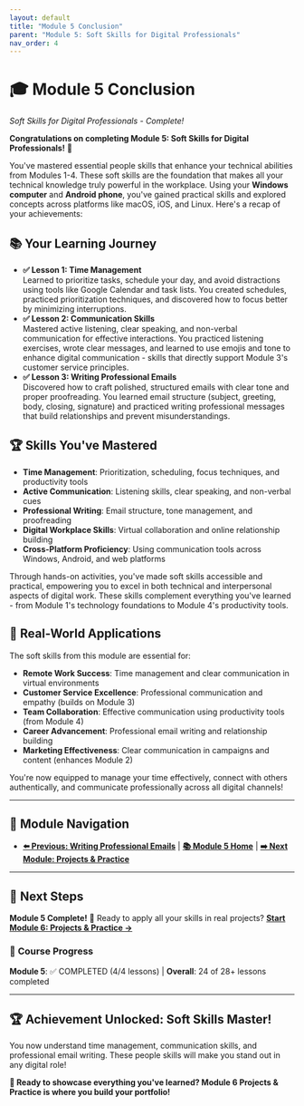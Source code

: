 ```yaml
---
layout: default
title: "Module 5 Conclusion"
parent: "Module 5: Soft Skills for Digital Professionals"
nav_order: 4
---
```


<div class="course-navigation">
<h1>🎓 Module 5 Conclusion</h1>
<p><em>Soft Skills for Digital Professionals - Complete!</em></p>
</div>

**Congratulations on completing Module 5: Soft Skills for Digital Professionals!** 🎉

You've mastered essential people skills that enhance your technical abilities from Modules 1-4. These soft skills are the foundation that makes all your technical knowledge truly powerful in the workplace. Using your **Windows computer** and **Android phone**, you've gained practical skills and explored concepts across platforms like macOS, iOS, and Linux. Here's a recap of your achievements:

<div class="lesson-progress">
<h2>📚 Your Learning Journey</h2>
<ul>
<li><strong>✅ Lesson 1: Time Management</strong><br>
Learned to prioritize tasks, schedule your day, and avoid distractions using tools like Google Calendar and task lists. You created schedules, practiced prioritization techniques, and discovered how to focus better by minimizing interruptions.</li>

<li><strong>✅ Lesson 2: Communication Skills</strong><br>
Mastered active listening, clear speaking, and non-verbal communication for effective interactions. You practiced listening exercises, wrote clear messages, and learned to use emojis and tone to enhance digital communication - skills that directly support Module 3's customer service principles.</li>

<li><strong>✅ Lesson 3: Writing Professional Emails</strong><br>
Discovered how to craft polished, structured emails with clear tone and proper proofreading. You learned email structure (subject, greeting, body, closing, signature) and practiced writing professional messages that build relationships and prevent misunderstandings.</li>
</ul>
</div>

<div class="course-navigation">
<h2>🏆 Skills You've Mastered</h2>
<ul>
<li><strong>Time Management</strong>: Prioritization, scheduling, focus techniques, and productivity tools</li>
<li><strong>Active Communication</strong>: Listening skills, clear speaking, and non-verbal cues</li>
<li><strong>Professional Writing</strong>: Email structure, tone management, and proofreading</li>
<li><strong>Digital Workplace Skills</strong>: Virtual collaboration and online relationship building</li>
<li><strong>Cross-Platform Proficiency</strong>: Using communication tools across Windows, Android, and web platforms</li>
</ul>
</div>

Through hands-on activities, you've made soft skills accessible and practical, empowering you to excel in both technical and interpersonal aspects of digital work. These skills complement everything you've learned - from Module 1's technology foundations to Module 4's productivity tools.

<div class="lesson-progress">
<h2>💼 Real-World Applications</h2>
<p>The soft skills from this module are essential for:</p>
<ul>
<li><strong>Remote Work Success</strong>: Time management and clear communication in virtual environments</li>
<li><strong>Customer Service Excellence</strong>: Professional communication and empathy (builds on Module 3)</li>
<li><strong>Team Collaboration</strong>: Effective communication using productivity tools (from Module 4)</li>
<li><strong>Career Advancement</strong>: Professional email writing and relationship building</li>
<li><strong>Marketing Effectiveness</strong>: Clear communication in campaigns and content (enhances Module 2)</li>
</ul>
</div>

You're now equipped to manage your time effectively, connect with others authentically, and communicate professionally across all digital channels!

---

## 🧭 **Module Navigation**
- **[⬅️ Previous: Writing Professional Emails](writing_professional_emails.md)** | **[📚 Module 5 Home](index.md)** | **[➡️ Next Module: Projects & Practice](../06_projects_and_practice/)**

---

## 🎯 **Next Steps**
**Module 5 Complete!** 🎉 Ready to apply all your skills in real projects? **[Start Module 6: Projects & Practice →](../06_projects_and_practice/)**

### 📍 **Course Progress**
**Module 5**: ✅ COMPLETED (4/4 lessons) | **Overall**: 24 of 28+ lessons completed

---

<div class="lesson-progress">
<h2>🏆 Achievement Unlocked: Soft Skills Master!</h2>
<p>You now understand time management, communication skills, and professional email writing. These people skills will make you stand out in any digital role!</p>
<p><strong>🎉 Ready to showcase everything you've learned? Module 6 Projects & Practice is where you build your portfolio!</strong></p>
</div>
